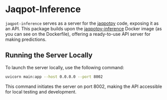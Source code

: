 # Jaqpot-Inference

`jaqpot-inference` serves as a server for the [jaqpotpy](https://github.com/ntua-unit-of-control-and-informatics/jaqpotpy) code, exposing it as an API. This package builds upon the [jaqpotpy-inference](https://github.com/ntua-unit-of-control-and-informatics/jaqpotpy-inference) Docker image (as you can see on the Dockerfile), offering a ready-to-use API server for making predictions.

## Running the Server Locally

To launch the server locally, use the following command:

```bash
uvicorn main:app --host 0.0.0.0 --port 8002
```
This command initiates the server on port 8002, making the API accessible for local testing and development.
